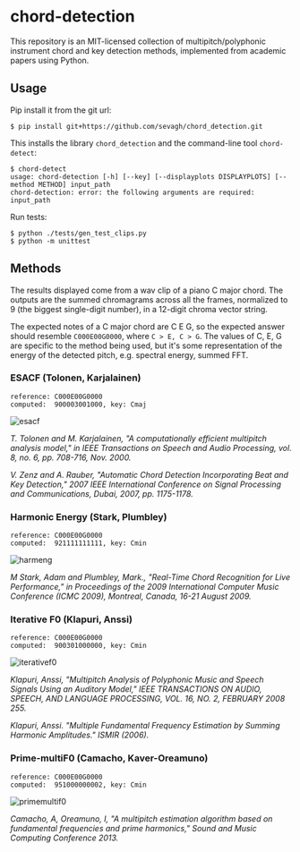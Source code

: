 # chord-detection

This repository is an MIT-licensed collection of multipitch/polyphonic instrument chord and key detection methods, implemented from academic papers using Python.

## Usage

Pip install it from the git url: 
```
$ pip install git+https://github.com/sevagh/chord_detection.git
```

This installs the library `chord_detection` and the command-line tool `chord-detect`:
```
$ chord-detect
usage: chord-detection [-h] [--key] [--displayplots DISPLAYPLOTS] [--method METHOD] input_path
chord-detection: error: the following arguments are required: input_path
```

Run tests:
```
$ python ./tests/gen_test_clips.py
$ python -m unittest
```

## Methods

The results displayed come from a wav clip of a piano C major chord. The outputs are the summed chromagrams across all the frames, normalized to 9 (the biggest single-digit number), in a 12-digit chroma vector string.

The expected notes of a C major chord are C E G, so the expected answer should resemble `C000E00G0000`, where `C > E, C > G`. The values of C, E, G are specific to the method being used, but it's some representation of the energy of the detected pitch, e.g. spectral energy, summed FFT.

### ESACF (Tolonen, Karjalainen)

```
reference: C000E00G0000
computed:  900003001000, key: Cmaj
```

![esacf](.github/piano_c_1.png)

_T. Tolonen and M. Karjalainen, "A computationally efficient multipitch analysis model," in IEEE Transactions on Speech and Audio Processing, vol. 8, no. 6, pp. 708-716, Nov. 2000._

_V. Zenz and A. Rauber, "Automatic Chord Detection Incorporating Beat and Key Detection," 2007 IEEE International Conference on Signal Processing and Communications, Dubai, 2007, pp. 1175-1178._

### Harmonic Energy (Stark, Plumbley)

```
reference: C000E00G0000
computed:  921111111111, key: Cmin
```

![harmeng](.github/piano_c_2.png)

_M Stark, Adam and Plumbley, Mark., "Real-Time Chord Recognition for Live Performance," in Proceedings of the 2009 International Computer Music Conference (ICMC 2009), Montreal, Canada, 16-21 August 2009._

### Iterative F0 (Klapuri, Anssi)

```
reference: C000E00G0000
computed:  900301000000, key: Cmin
```

![iterativef0](.github/piano_c_3.png)

_Klapuri, Anssi, "Multipitch Analysis of Polyphonic Music and Speech Signals Using an Auditory Model," IEEE TRANSACTIONS ON AUDIO, SPEECH, AND LANGUAGE PROCESSING, VOL. 16, NO. 2, FEBRUARY 2008 255._

_Klapuri, Anssi. "Multiple Fundamental Frequency Estimation by Summing Harmonic Amplitudes." ISMIR (2006)._

### Prime-multiF0 (Camacho, Kaver-Oreamuno)

```
reference: C000E00G0000
computed:  951000000002, key: Cmin
```

![primemultif0](.github/piano_c_4.png)

_Camacho, A, Oreamuno, I, "A multipitch estimation algorithm based on fundamental frequencies and prime harmonics," Sound and Music Computing Conference 2013._
